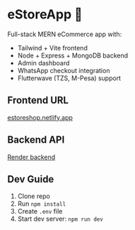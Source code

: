 # eStoreApp 🛒

Full-stack MERN eCommerce app with:
- Tailwind + Vite frontend
- Node + Express + MongoDB backend
- Admin dashboard
- WhatsApp checkout integration
- Flutterwave (TZS, M-Pesa) support

## Frontend URL
[estoreshop.netlify.app](https://estoreshop.netlify.app)

## Backend API
[Render backend](https://estore-backend-if2a.onrender.com)

## Dev Guide
1. Clone repo
2. Run `npm install`
3. Create `.env` file
4. Start dev server: `npm run dev`
